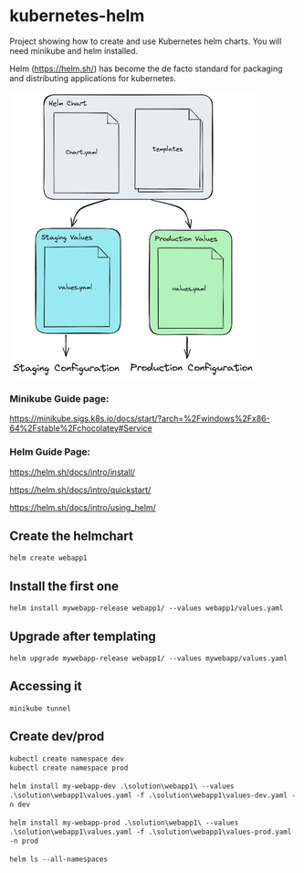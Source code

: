 # kubernetes-helm
Project showing how to create and use Kubernetes helm charts. You will need minikube and helm installed.

Helm (https://helm.sh/) has become the de facto standard for packaging and distributing applications for kubernetes.

![helm-diagram.png](readme-assets/helm-diagram.png)

### Minikube Guide page: ###
https://minikube.sigs.k8s.io/docs/start/?arch=%2Fwindows%2Fx86-64%2Fstable%2Fchocolatey#Service

### Helm Guide Page: ###
https://helm.sh/docs/intro/install/

https://helm.sh/docs/intro/quickstart/

https://helm.sh/docs/intro/using_helm/


## Create the helmchart
```
helm create webapp1
```

## Install the first one
```
helm install mywebapp-release webapp1/ --values webapp1/values.yaml
```

## Upgrade after templating
```
helm upgrade mywebapp-release webapp1/ --values mywebapp/values.yaml
```

## Accessing it
```
minikube tunnel
```

## Create dev/prod
```
kubectl create namespace dev
kubectl create namespace prod

helm install my-webapp-dev .\solution\webapp1\ --values .\solution\webapp1\values.yaml -f .\solution\webapp1\values-dev.yaml -n dev

helm install my-webapp-prod .\solution\webapp1\ --values .\solution\webapp1\values.yaml -f .\solution\webapp1\values-prod.yaml -n prod

helm ls --all-namespaces
```


